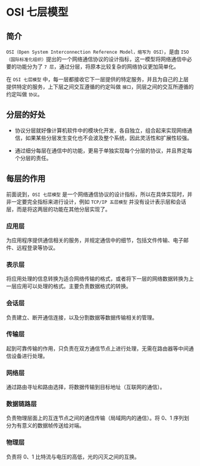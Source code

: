 # OSI 七层模型

## 简介 
`OSI（Open System Interconnection Reference Model，缩写为 OSI）`，是由 `ISO（国际标准化组织）`提出的一个网络通信协议的设计指标，这一模型将网络通信中必要的功能分为了 `7 层`，通过分层，将原本比较复杂的网络协议更加简单化。

在 `OSI 七层模型` 中，每一层都接收它下一层提供的特定服务，并且为自己的上层提供特定的服务，上下层之间交互遵循的约定叫做 `接口`，同层之间的交互所遵循的约定叫做 `协议`。

## 分层的好处

+ 协议分层就好像计算机软件中的模块化开发，各自独立，组合起来实现网络通信，如果某些分层发生变化也不会波及整个系统，因此灵活性和扩展性较强。

+ 通过细分每层在通信中的功能，更易于单独实现每个分层的协议，并且界定每个分层的责任。

## 每层的作用
前面说到，`OSI 七层模型` 是一个网络通信协议的设计指标，所以在具体实现时，并非一定要完全指标来进行设计，例如 `TCP/IP 五层模型` 并没有设计表示层和会话层，而是将这两层的功能在其他分层实现了。

### 应用层
为应用程序提供通信相关的服务，并规定通信中的细节，包括文件传输、电子邮件、远程登录等协议。

### 表示层
将应用处理的信息转换为适合网络传输的格式，或者将下一层的网络数据转换为上一层应用可以处理的格式。主要负责数据格式的转换。

### 会话层
负责建立、断开通信连接，以及分割数据等数据传输相关的管理。

### 传输层
起到可靠传输的作用，只负责在双方通信节点上进行处理，无需在路由器等中间通信设备进行处理。

### 网络层
通过路由寻址和路由选择，将数据传输到目标地址（互联网的通信）。

### 数据链路层
负责物理层面上的互连节点之间的通信传输（局域网内的通信）。将 0、1 序列划分为有意义的数据帧传送给对端。

### 物理层
负责将 0、1 比特流与电压的高低，光的闪灭之间的互换。




